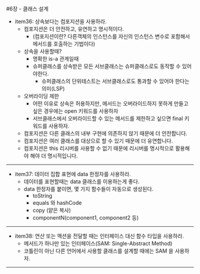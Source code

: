 #6장 - 클래스 설계

- item36: 상속보다는 컴포지션을 사용하라.
  - 컴포지션은 더 안전하고, 유연하고 명시적이다.
    - (컴포지션이란? 다른객체의 인스턴스를 자신의 인스턴스 변수로 포함해서 메서드를 호출하는 기법이다)
  - 상속을 사용할때?
    - 명확한 is-a 관계일때
    - 슈퍼클래스를 상속받은 모든 서브클래스는 슈퍼클래스로도 동작할 수 있어야한다.
      - 슈퍼클래스의 단위테스트는 서브클래스로도 통과할 수 있어야 한다는 의미(LSP)
  - 오버라이딩 제한
    - 어떤 이유로 상속은 허용하지만, 메서드는 오버라이드하지 못하게 만들고 싶은 경우에는 open 키워드를 사용하자
    - 서브클래스에서 오버라이드할 수 있는 메서드를 제한하고 싶으면 final 키워드를 사용하자.
  - 컴포지션은 다른 클래스의 내부 구현에 의존하지 않기 때문에 더 안전합니다.
  - 컴포지션은 여러 클래스를 대상으로 할 수 있기 때문에 더 유연합니다.
  - 컴포지션은 this 리시버를 사용할 수 없기 때문에 리시버를 명시적으로 활용해야 해야 더 명시적입니다.
---

- item37: 데이터 집합 표현에 data 한정자를 사용하라.
  - 데이터를 표현할때는 data 클래스를 이용하는게 좋다.
  - data 한정자를 붙이면, 몇 가지 함수들이 자동으로 생성된다.
    - toString
    - equals 와 hashCode
    - copy (얕은 복사)
    - componentN(component1, component2 등)

---
- item38: 연산 또는 액션을 전달할 때는 인터페이스 대신 함수 타입을 사용하라.
  - 메서드가 하나만 있는 인터페이스(SAM: Single-Abstract Method)
  - 코틀린이 아닌 다른 언어에서 사용할 클래스를 설계할 때에는 SAM 을 사용하자.

---

  

